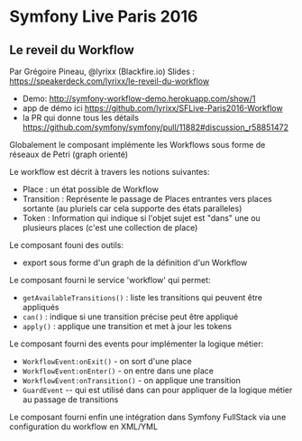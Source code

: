 # Symfony Live Paris 2016

## Le reveil du Workflow
Par Grégoire Pineau, @lyrixx (Blackfire.io)
Slides : https://speakerdeck.com/lyrixx/le-reveil-du-workflow

  * Demo: http://symfony-workflow-demo.herokuapp.com/show/1
  * app de démo ici https://github.com/lyrixx/SFLive-Paris2016-Workflow
  * la PR qui donne tous les détails https://github.com/symfony/symfony/pull/11882#discussion_r58851472

Globalement le composant implémente les Workflows sous forme de réseaux de Petri (graph orienté)

Le workflow est décrit à travers les notions suivantes:
  * Place : un état possible de Workflow
  * Transition : Représente le passage de Places entrantes vers places sortante (au pluriels car cela supporte des états paralleles)
  * Token : Information qui indique si l'objet sujet est "dans" une ou plusieurs places (c'est une collection de place)

Le composant founi des outils:
  * export sous forme d'un graph de la définition d'un Workflow

Le composant fourni le service 'workflow' qui permet:
  * `getAvailableTransitions()` : liste les transitions qui peuvent être appliqués
  * `can()` : indique si une transition précise peut être appliqué
  * `apply()` : applique une transition et met à jour les tokens

Le composant fourni des events pour implémenter la logique métier:
  * `WorkflowEvent:onExit()` - on sort d'une place
  * `WorkflowEvent:onEnter()` - on entre dans une place
  * `WorkflowEvent:onTransition()` - on applique une transition
  * `GuardEvent` -- qui est utilisé dans can pour appliquer de la logique métier au passage de transitions

Le composant fourni enfin une intégration dans Symfony FullStack via une configuration
du workflow en XML/YML
